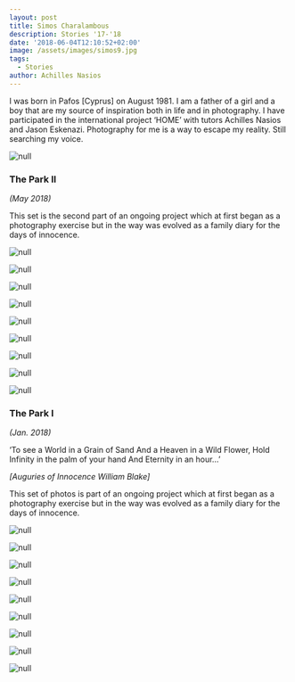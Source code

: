 ```yaml
---
layout: post
title: Simos Charalambous
description: Stories '17-'18
date: '2018-06-04T12:10:52+02:00'
image: /assets/images/simos9.jpg
tags:
  - Stories
author: Achilles Nasios
---
```

I was born in Pafos \[Cyprus] on August 1981. I am a father of a girl and a boy that are my source of inspiration both in life and in photography. I have participated in the international project ‘HOME’ with tutors Achilles Nasios and Jason Eskenazi. Photography for me is a way to escape my reality. Still searching my voice.  

![null](/assets/images/charalambousthe-park-ii-1.jpg)

### The Park ΙΙ

_(May 2018)_

This set is the second part of an ongoing project which at first began as a photography exercise but in the way was evolved as a family diary for the days of innocence.

![null](/assets/images/charalambousthe-park-ii-2.jpg)

![null](/assets/images/charalambousthe-park-ii-3.jpg)

![null](/assets/images/charalambousthe-park-ii-4.jpg)

![null](/assets/images/charalambousthe-park-ii-5.jpg)

![null](/assets/images/charalambousthe-park-ii-6.jpg)

![null](/assets/images/charalambousthe-park-ii-7.jpg)

![null](/assets/images/charalambousthe-park-ii-8.jpg)

![null](/assets/images/charalambousthe-park-ii-9.jpg)

![null](/assets/images/charalambousthe-park-ii-10.jpg)

### The Park Ι

_(Jan. 2018)_

‘To see a World in a Grain of Sand
And a Heaven in a Wild Flower,
Hold Infinity in the palm of your hand
And Eternity in an hour…’

_\[Auguries of Innocence William Blake]_

This set of photos is part of an ongoing project which at first began as a photography exercise but in the way was evolved as a family diary for the days of innocence.

![null](/assets/images/simos1.jpg)

![null](/assets/images/simos2.jpg)

![null](/assets/images/simos3.jpg)

![null](/assets/images/simos4.jpg)

![null](/assets/images/simos5.jpg)

![null](/assets/images/simos6.jpg)

![null](/assets/images/simos7.jpg)

![null](/assets/images/simos8.jpg)

![null](/assets/images/simos9.jpg)
